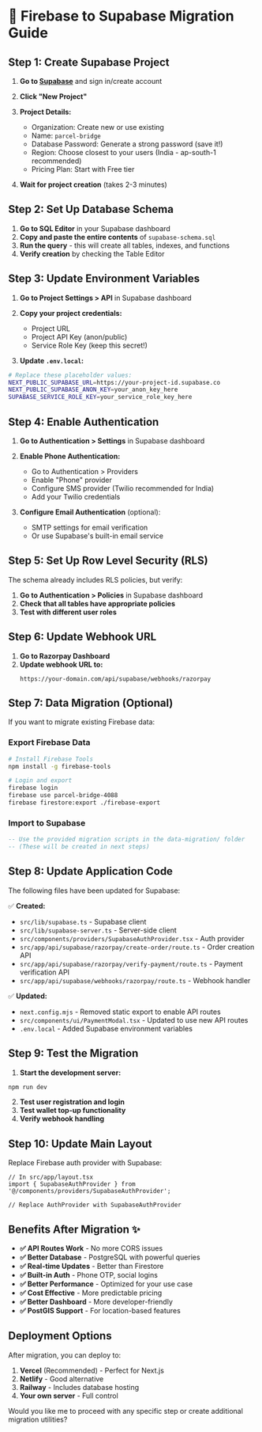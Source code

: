 # 🚀 Firebase to Supabase Migration Guide

## Step 1: Create Supabase Project

1. **Go to [Supabase](https://supabase.com)** and sign in/create account
2. **Click "New Project"**
3. **Project Details:**
   - Organization: Create new or use existing
   - Name: `parcel-bridge`
   - Database Password: Generate a strong password (save it!)
   - Region: Choose closest to your users (India - ap-south-1 recommended)
   - Pricing Plan: Start with Free tier

4. **Wait for project creation** (takes 2-3 minutes)

## Step 2: Set Up Database Schema

1. **Go to SQL Editor** in your Supabase dashboard
2. **Copy and paste the entire contents** of `supabase-schema.sql`
3. **Run the query** - this will create all tables, indexes, and functions
4. **Verify creation** by checking the Table Editor

## Step 3: Update Environment Variables

1. **Go to Project Settings > API** in Supabase dashboard
2. **Copy your project credentials:**
   - Project URL
   - Project API Key (anon/public)
   - Service Role Key (keep this secret!)

3. **Update `.env.local`:**
```bash
# Replace these placeholder values:
NEXT_PUBLIC_SUPABASE_URL=https://your-project-id.supabase.co
NEXT_PUBLIC_SUPABASE_ANON_KEY=your_anon_key_here
SUPABASE_SERVICE_ROLE_KEY=your_service_role_key_here
```

## Step 4: Enable Authentication

1. **Go to Authentication > Settings** in Supabase dashboard
2. **Enable Phone Authentication:**
   - Go to Authentication > Providers
   - Enable "Phone" provider
   - Configure SMS provider (Twilio recommended for India)
   - Add your Twilio credentials

3. **Configure Email Authentication** (optional):
   - SMTP settings for email verification
   - Or use Supabase's built-in email service

## Step 5: Set Up Row Level Security (RLS)

The schema already includes RLS policies, but verify:

1. **Go to Authentication > Policies** in Supabase dashboard
2. **Check that all tables have appropriate policies**
3. **Test with different user roles**

## Step 6: Update Webhook URL

1. **Go to Razorpay Dashboard**
2. **Update webhook URL to:**
   ```
   https://your-domain.com/api/supabase/webhooks/razorpay
   ```

## Step 7: Data Migration (Optional)

If you want to migrate existing Firebase data:

### Export Firebase Data
```bash
# Install Firebase Tools
npm install -g firebase-tools

# Login and export
firebase login
firebase use parcel-bridge-4088
firebase firestore:export ./firebase-export
```

### Import to Supabase
```sql
-- Use the provided migration scripts in the data-migration/ folder
-- (These will be created in next steps)
```

## Step 8: Update Application Code

The following files have been updated for Supabase:

✅ **Created:**
- `src/lib/supabase.ts` - Supabase client
- `src/lib/supabase-server.ts` - Server-side client
- `src/components/providers/SupabaseAuthProvider.tsx` - Auth provider
- `src/app/api/supabase/razorpay/create-order/route.ts` - Order creation API
- `src/app/api/supabase/razorpay/verify-payment/route.ts` - Payment verification API
- `src/app/api/supabase/webhooks/razorpay/route.ts` - Webhook handler

✅ **Updated:**
- `next.config.mjs` - Removed static export to enable API routes
- `src/components/ui/PaymentModal.tsx` - Updated to use new API routes
- `.env.local` - Added Supabase environment variables

## Step 9: Test the Migration

1. **Start the development server:**
```bash
npm run dev
```

2. **Test user registration and login**
3. **Test wallet top-up functionality**
4. **Verify webhook handling**

## Step 10: Update Main Layout

Replace Firebase auth provider with Supabase:

```tsx
// In src/app/layout.tsx
import { SupabaseAuthProvider } from '@/components/providers/SupabaseAuthProvider';

// Replace AuthProvider with SupabaseAuthProvider
```

## Benefits After Migration ✨

- **✅ API Routes Work** - No more CORS issues
- **✅ Better Database** - PostgreSQL with powerful queries
- **✅ Real-time Updates** - Better than Firestore
- **✅ Built-in Auth** - Phone OTP, social logins
- **✅ Better Performance** - Optimized for your use case
- **✅ Cost Effective** - More predictable pricing
- **✅ Better Dashboard** - More developer-friendly
- **✅ PostGIS Support** - For location-based features

## Deployment Options

After migration, you can deploy to:

1. **Vercel** (Recommended) - Perfect for Next.js
2. **Netlify** - Good alternative
3. **Railway** - Includes database hosting
4. **Your own server** - Full control

Would you like me to proceed with any specific step or create additional migration utilities?
